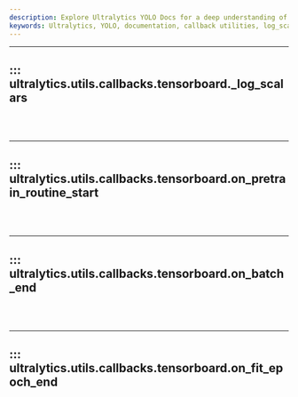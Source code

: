 ```yaml
---
description: Explore Ultralytics YOLO Docs for a deep understanding of log_scalars, on_batch_end & other callback utilities embedded in the tensorboard module.
keywords: Ultralytics, YOLO, documentation, callback utilities, log_scalars, on_batch_end, tensorboard
---
```


---
## ::: ultralytics.utils.callbacks.tensorboard._log_scalars
<br><br>

---
## ::: ultralytics.utils.callbacks.tensorboard.on_pretrain_routine_start
<br><br>

---
## ::: ultralytics.utils.callbacks.tensorboard.on_batch_end
<br><br>

---
## ::: ultralytics.utils.callbacks.tensorboard.on_fit_epoch_end
<br><br>

